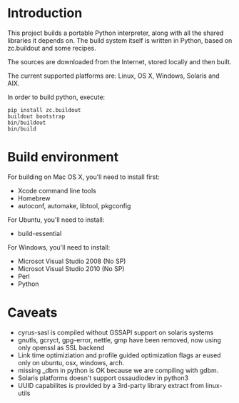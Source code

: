 
Introduction
============

This project builds a portable Python interpreter, along with all the shared libraries it depends on.
The build system itself is written in Python, based on zc.buildout and some recipes.

The sources are downloaded from the Internet, stored locally and then built.

The current supported platforms are: Linux, OS X, Windows, Solaris and AIX.

In order to build python, execute:

    pip install zc.buildout
    buildout bootstrap
    bin/buildout
    bin/build

Build environment
=================

For building on Mac OS X, you'll need to install first:
* Xcode command line tools
* Homebrew
* autoconf, automake, libtool, pkgconfig

For Ubuntu, you'll need to install:
* build-essential

For Windows, you'll need to install:
* Microsot Visual Studio 2008 (No SP)
* Microsot Visual Studio 2010 (No SP)
* Perl
* Python


Caveats
=======

* cyrus-sasl is compiled without GSSAPI support on solaris systems
* gnutls, gcryct, gpg-error, nettle, gmp have been removed, now using only openssl as SSL backend
* Link time optimiziation and profile guided optimization flags ar eused only on ubuntu, osx, windows, arch.
* missing _dbm in python is OK because we are compiling with gdbm.
* Solaris platforms doesn't support ossaudiodev in python3
* UUID capabilites is provided by a 3rd-party library extract from linux-utils